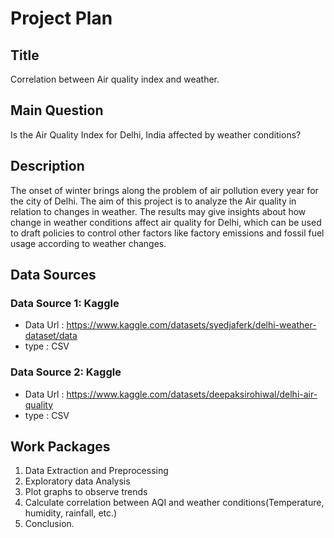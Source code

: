 # Project Plan
## Title
Correlation between Air quality index and weather.

## Main Question
Is the Air Quality Index for Delhi, India affected by weather conditions?

## Description
The onset of winter brings along the problem of air pollution every year for the city of Delhi. The aim of this project is to analyze the Air quality in relation to changes in weather. The results may give insights about how change in weather conditions affect air quality for Delhi, which can be used to draft policies to control other factors like factory emissions and fossil fuel usage according to weather changes.

## Data Sources
### Data Source 1: Kaggle
* Data Url : <https://www.kaggle.com/datasets/syedjaferk/delhi-weather-dataset/data>
* type : CSV

### Data Source 2: Kaggle
* Data Url : <https://www.kaggle.com/datasets/deepaksirohiwal/delhi-air-quality>
* type : CSV

## Work Packages
1. Data Extraction and Preprocessing
2. Exploratory data Analysis
3. Plot graphs to observe trends
4. Calculate correlation between AQI and weather conditions(Temperature, humidity, rainfall, etc.)
5. Conclusion.
